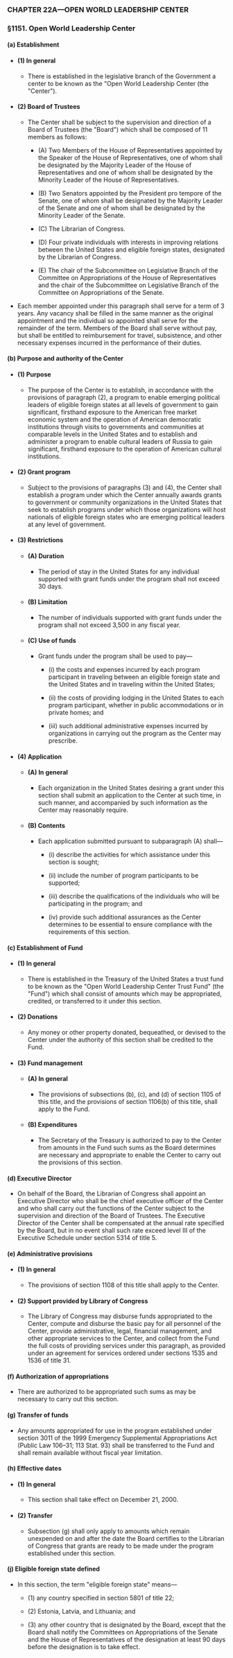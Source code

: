 ### **CHAPTER 22A—OPEN WORLD LEADERSHIP CENTER**

### §1151. Open World Leadership Center
#### (a) Establishment
* #### (1) In general
  * There is established in the legislative branch of the Government a center to be known as the "Open World Leadership Center (the "Center").

* #### (2) Board of Trustees
  * The Center shall be subject to the supervision and direction of a Board of Trustees (the "Board") which shall be composed of 11 members as follows:

    * (A) Two Members of the House of Representatives appointed by the Speaker of the House of Representatives, one of whom shall be designated by the Majority Leader of the House of Representatives and one of whom shall be designated by the Minority Leader of the House of Representatives.

    * (B) Two Senators appointed by the President pro tempore of the Senate, one of whom shall be designated by the Majority Leader of the Senate and one of whom shall be designated by the Minority Leader of the Senate.

    * (C) The Librarian of Congress.

    * (D) Four private individuals with interests in improving relations between the United States and eligible foreign states, designated by the Librarian of Congress.

    * (E) The chair of the Subcommittee on Legislative Branch of the Committee on Appropriations of the House of Representatives and the chair of the Subcommittee on Legislative Branch of the Committee on Appropriations of the Senate.


* Each member appointed under this paragraph shall serve for a term of 3 years. Any vacancy shall be filled in the same manner as the original appointment and the individual so appointed shall serve for the remainder of the term. Members of the Board shall serve without pay, but shall be entitled to reimbursement for travel, subsistence, and other necessary expenses incurred in the performance of their duties.

#### (b) Purpose and authority of the Center
* #### (1) Purpose
  * The purpose of the Center is to establish, in accordance with the provisions of paragraph (2), a program to enable emerging political leaders of eligible foreign states at all levels of government to gain significant, firsthand exposure to the American free market economic system and the operation of American democratic institutions through visits to governments and communities at comparable levels in the United States and to establish and administer a program to enable cultural leaders of Russia to gain significant, firsthand exposure to the operation of American cultural institutions.

* #### (2) Grant program
  * Subject to the provisions of paragraphs (3) and (4), the Center shall establish a program under which the Center annually awards grants to government or community organizations in the United States that seek to establish programs under which those organizations will host nationals of eligible foreign states who are emerging political leaders at any level of government.

* #### (3) Restrictions
  * #### (A) Duration
    * The period of stay in the United States for any individual supported with grant funds under the program shall not exceed 30 days.

  * #### (B) Limitation
    * The number of individuals supported with grant funds under the program shall not exceed 3,500 in any fiscal year.

  * #### (C) Use of funds
    * Grant funds under the program shall be used to pay—

      * (i) the costs and expenses incurred by each program participant in traveling between an eligible foreign state and the United States and in traveling within the United States;

      * (ii) the costs of providing lodging in the United States to each program participant, whether in public accommodations or in private homes; and

      * (iii) such additional administrative expenses incurred by organizations in carrying out the program as the Center may prescribe.

* #### (4) Application
  * #### (A) In general
    * Each organization in the United States desiring a grant under this section shall submit an application to the Center at such time, in such manner, and accompanied by such information as the Center may reasonably require.

  * #### (B) Contents
    * Each application submitted pursuant to subparagraph (A) shall—

      * (i) describe the activities for which assistance under this section is sought;

      * (ii) include the number of program participants to be supported;

      * (iii) describe the qualifications of the individuals who will be participating in the program; and

      * (iv) provide such additional assurances as the Center determines to be essential to ensure compliance with the requirements of this section.

#### (c) Establishment of Fund
* #### (1) In general
  * There is established in the Treasury of the United States a trust fund to be known as the "Open World Leadership Center Trust Fund" (the "Fund") which shall consist of amounts which may be appropriated, credited, or transferred to it under this section.

* #### (2) Donations
  * Any money or other property donated, bequeathed, or devised to the Center under the authority of this section shall be credited to the Fund.

* #### (3) Fund management
  * #### (A) In general
    * The provisions of subsections (b), (c), and (d) of section 1105 of this title, and the provisions of section 1106(b) of this title, shall apply to the Fund.

  * #### (B) Expenditures
    * The Secretary of the Treasury is authorized to pay to the Center from amounts in the Fund such sums as the Board determines are necessary and appropriate to enable the Center to carry out the provisions of this section.

#### (d) Executive Director
* On behalf of the Board, the Librarian of Congress shall appoint an Executive Director who shall be the chief executive officer of the Center and who shall carry out the functions of the Center subject to the supervision and direction of the Board of Trustees. The Executive Director of the Center shall be compensated at the annual rate specified by the Board, but in no event shall such rate exceed level III of the Executive Schedule under section 5314 of title 5.

#### (e) Administrative provisions
* #### (1) In general
  * The provisions of section 1108 of this title shall apply to the Center.

* #### (2) Support provided by Library of Congress
  * The Library of Congress may disburse funds appropriated to the Center, compute and disburse the basic pay for all personnel of the Center, provide administrative, legal, financial management, and other appropriate services to the Center, and collect from the Fund the full costs of providing services under this paragraph, as provided under an agreement for services ordered under sections 1535 and 1536 of title 31.

#### (f) Authorization of appropriations
* There are authorized to be appropriated such sums as may be necessary to carry out this section.

#### (g) Transfer of funds
* Any amounts appropriated for use in the program established under section 3011 of the 1999 Emergency Supplemental Appropriations Act (Public Law 106–31; 113 Stat. 93) shall be transferred to the Fund and shall remain available without fiscal year limitation.

#### (h) Effective dates
* #### (1) In general
  * This section shall take effect on December 21, 2000.

* #### (2) Transfer
  * Subsection (g) shall only apply to amounts which remain unexpended on and after the date the Board certifies to the Librarian of Congress that grants are ready to be made under the program established under this section.

#### (j) Eligible foreign state defined
* In this section, the term "eligible foreign state" means—

  * (1) any country specified in section 5801 of title 22;

  * (2) Estonia, Latvia, and Lithuania; and

  * (3) any other country that is designated by the Board, except that the Board shall notify the Committees on Appropriations of the Senate and the House of Representatives of the designation at least 90 days before the designation is to take effect.